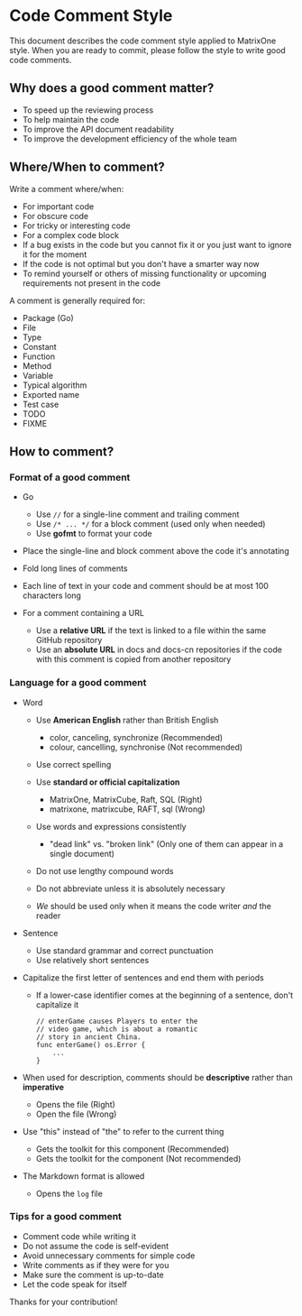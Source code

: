# **Code Comment Style**

This document describes the code comment style applied to MatrixOne style. When you are ready to commit, please follow the style to write good code comments.

## **Why does a good comment matter?**

- To speed up the reviewing process
- To help maintain the code
- To improve the API document readability
- To improve the development efficiency of the whole team

## **Where/When to comment?**

Write a comment where/when:

- For important code
- For obscure code
- For tricky or interesting code
- For a complex code block
- If a bug exists in the code but you cannot fix it or you just want to ignore it for the moment
- If the code is not optimal but you don't have a smarter way now
- To remind yourself or others of missing functionality or upcoming requirements not present in the code

A comment is generally required for:

- Package (Go)
- File
- Type
- Constant 
- Function
- Method
- Variable
- Typical algorithm
- Exported name
- Test case
- TODO
- FIXME

## **How to comment?**

### Format of a good comment

- Go
    
    - Use `//` for a single-line comment and trailing comment
    - Use `/* ... */` for a block comment (used only when needed)
    - Use **gofmt** to format your code

- Place the single-line and block comment above the code it's annotating
- Fold long lines of comments
- Each line of text in your code and comment should be at most 100 characters long
- For a comment containing a URL

    - Use a **relative URL** if the text is linked to a file within the same GitHub repository
    - Use an **absolute URL** in docs and docs-cn repositories if the code with this comment is copied from another repository

### Language for a good comment

- Word
    
    - Use **American English** rather than British English
        
        - color, canceling, synchronize     (Recommended)
        - colour, cancelling, synchronise   (Not recommended)
    
    - Use correct spelling

    - Use **standard or official capitalization**
        
        - MatrixOne, MatrixCube, Raft, SQL  (Right)
        - matrixone, matrixcube, RAFT, sql  (Wrong)

    - Use words and expressions consistently
        
        - "dead link" vs. "broken link" (Only one of them can appear in a single document)
    
    - Do not use lengthy compound words

    - Do not abbreviate unless it is absolutely necessary

    - *We* should be used only when it means the code writer *and* the reader

- Sentence

    - Use standard grammar and correct punctuation
    - Use relatively short sentences

- Capitalize the first letter of sentences and end them with periods
    
    - If a lower-case identifier comes at the beginning of a sentence, don't capitalize it

        ```
        // enterGame causes Players to enter the 
        // video game, which is about a romantic
        // story in ancient China.
        func enterGame() os.Error {
            ...
        }
        ```

- When used for description, comments should be **descriptive** rather than **imperative**

    - Opens the file   (Right)
    - Open the file    (Wrong)       

- Use "this" instead of "the" to refer to the current thing
    
    - Gets the toolkit for this component   (Recommended)
    - Gets the toolkit for the component    (Not recommended)

- The Markdown format is allowed
    
    - Opens the `log` file  

### Tips for a good comment

- Comment code while writing it
- Do not assume the code is self-evident
- Avoid unnecessary comments for simple code
- Write comments as if they were for you
- Make sure the comment is up-to-date
- Let the code speak for itself

Thanks for your contribution!